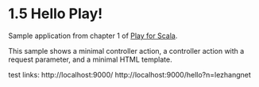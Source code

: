 # 1.5 Hello Play!

Sample application from chapter 1 of [Play for Scala](http://bit.ly/playscala).

This sample shows a minimal controller action, a controller action with a request parameter, and a minimal HTML template.

test links:
http://localhost:9000/
http://localhost:9000/hello?n=lezhangnet
